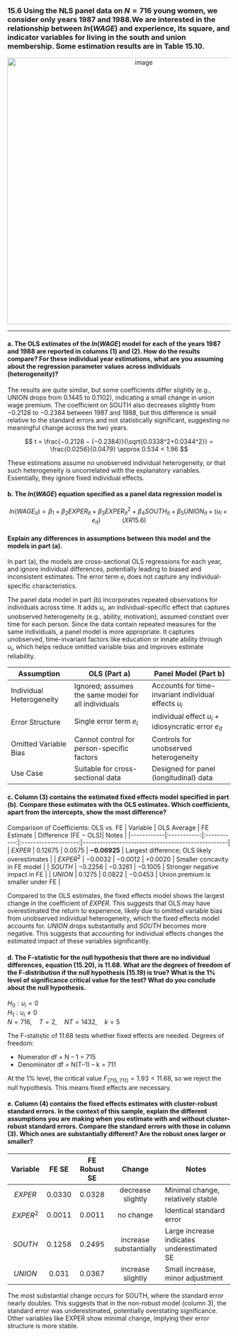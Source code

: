 ### 15.6 Using the NLS panel data on $N=716$ young women, we consider only years 1987 and 1988.We are interested in the relationship between $ln(WAGE)$ and experience, its square, and indicator variables for living in the south and union membership. Some estimation results are in Table 15.10.
<div align="center">
  <img width="600" alt="image" src="https://github.com/user-attachments/assets/59322c56-d148-4054-89bc-1dbe9f4c1b0c" />
</div>

---
#### a. The OLS estimates of the $ln(WAGE)$ model for each of the years 1987 and 1988 are reported in columns (1) and (2). How do the results compare? For these individual year estimations, what are you assuming about the regression parameter values across individuals (heterogeneity)?

The results are quite similar, but some coefficients differ slightly (e.g., UNION drops from 0.1445 to 0.1102), indicating a small change in union wage premium. The coefficient on SOUTH also decreases slightly from −0.2128 to −0.2384 between 1987 and 1988, but this difference is small relative to the standard errors and not statistically significant, suggesting no meaningful change across the two years.

$$
t = \frac{−0.2128 − (−0.2384)}{\sqrt{0.0338^2+0.0344^2}} = \frac{0.0256}{0.0479} \approx 0.534 < 1.96
$$

These estimations assume no unobserved individual heterogeneity, or that such heterogeneity is uncorrelated with the explanatory variables. Essentially, they ignore fixed individual effects.

#### b. The $ln(WAGE)$ equation specified as a panel data regression model is 

$$
ln(WAGE_{it}) = \beta_1 + \beta_2EXPER_{it} + \beta_3EXPER^2_{it} + \beta_4SOUTH_{it} + \beta_5UNION_{it} +(u_i + e_{it}) \qquad \quad (XR15.6)
$$

####    Explain any differences in assumptions between this model and the models in part (a).

In part (a), the models are cross-sectional OLS regressions for each year, and ignore individual differences, potentially leading to biased and inconsistent estimates. The error term $e_i$ does not capture any individual-specific characteristics.

The panel data model in part (b) incorporates repeated observations for individuals across time. It adds $u_i$, an individual-specific effect that captures unobserved heterogeneity (e.g., ability, motivation), assumed constant over time for each person. Since the data contain repeated measures for the same individuals, a panel model is more appropriate. It captures unobserved, time-invariant factors like education or innate ability through $u_i$, which helps reduce omitted variable bias and improves estimate reliability.

| Assumption               | OLS (Part a)                                          | Panel Model (Part b)                                                  |
|--------------------------|-------------------------------------------------------|-----------------------------------------------------------------------|
| Individual Heterogeneity | Ignored; assumes the same model for all individuals   | Accounts for time-invariant individual effects $u_i$                  |
| Error Structure          | Single error term $e_i$                               | individual effect $u_i$ + idiosyncratic error $e_{it}$|
| Omitted Variable Bias    | Cannot control for person-specific factors            | Controls for unobserved heterogeneity                                 |
| Use Case                 | Suitable for cross-sectional data                     | Designed for panel (longitudinal) data                                |

#### c. Column (3) contains the estimated fixed effects model specified in part (b). Compare these estimates with the OLS estimates. Which coefficients, apart from the intercepts, show the most difference?

Comparison of Coefficients: OLS vs. FE
| Variable   | OLS Average | FE Estimate | Difference (FE − OLS)| Notes                                             |
|------------|:-----------:|:-----------:|:--------------------:|---------------------------------------------------|
|   $EXPER$  | 0.12675     | 0.0575      | **−0.06925**         | Largest difference; OLS likely overestimates      |
|  $EXPER^2$ | −0.0032     | −0.0012     | +0.0020              | Smaller concavity in FE model                     |
|  $SOUTH$   | −0.2256     | −0.3261     | −0.1005              | Stronger negative impact in FE                    |
|  $UNION$   | 0.1275      | 0.0822      | −0.0453              | Union premium is smaller under FE                 |

Compared to the OLS estimates, the fixed effects model shows the largest change in the coefficient of $EXPER$. This suggests that OLS may have overestimated the return to experience, likely due to omitted variable bias from unobserved individual heterogeneity, which the fixed effects model accounts for. $UNION$ drops substantially and $SOUTH$ becomes more negative. This suggests that accounting for individual effects changes the estimated impact of these variables significantly.

#### d. The F-statistic for the null hypothesis that there are no individual differences, equation (15.20), is 11.68. What are the degrees of freedom of the F-distribution if the null hypothesis (15.19) is true? What is the 1% level of significance critical value for the test? What do you conclude about the null hypothesis.

$H_0: u_i = 0$      
$H_1: u_i \neq 0$    
$N = 716, \quad T = 2, \quad NT = 1432, \quad k = 5$

The F-statistic of 11.68 tests whether fixed effects are needed. Degrees of freedom:
- Numerator df = N – 1 = 715
- Denominator df = N(T–1) – k = 711     

At the 1% level, the critical value $F_{(715, 711)} = 1.93 < 11.68$, so we reject the null hypothesis. This means fixed effects are necessary.

#### e. Column (4) contains the fixed effects estimates with cluster-robust standard errors. In the context of this sample, explain the different assumptions you are making when you estimate with and without cluster-robust standard errors. Compare the standard errors with those in column (3). Which ones are substantially different? Are the robust ones larger or smaller?

| Variable   | FE SE     | FE Robust SE|        Change         | Notes                                       |
|:----------:|:---------:|:-----------:|:---------------------:|---------------------------------------------|
| $EXPER$    | 0.0330    | 0.0328      | decrease slightly     | Minimal change, relatively stable           |
| $EXPER^2$  | 0.0011    | 0.0011      | no change             | Identical standard error                    |
| $SOUTH$    | 0.1258    | 0.2495      | increase substantially| Large increase indicates underestimated SE  |
| $UNION$    | 0.031     | 0.0367      | increase slightly     | Small increase, minor adjustment            |

The most substantial change occurs for SOUTH, where the standard error nearly doubles. This suggests that in the non-robust model (column 3), the standard error was underestimated, potentially overstating significance. Other variables like EXPER show minimal change, implying their error structure is more stable.


